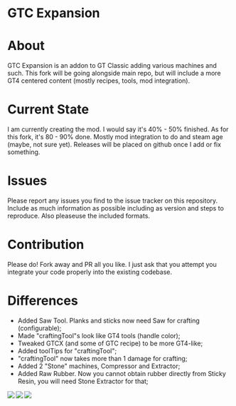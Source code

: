 # GTC Expansion
# About 
GTC Expansion is an addon to GT Classic adding various machines and such. This fork will be going alongside main repo, but will include a more GT4 centered content (mostly recipes, tools, mod integration). 

# Current State
I am currently creating the mod. I would say it's 40% - 50% finished. 
As for this fork, it's 80 - 90% done. Mostly mod integration to do and steam age (maybe, not sure yet). Releases will be placed on github once I add or fix something.

# Issues
Please report any issues you find to the issue tracker on this repository. Include as much information as possible including as version and steps to reproduce. Also pleaseuse the included formats.

# Contribution
Please do! Fork away and PR all you like. I just ask that you attempt you integrate your code properly into the existing codebase.

# Differences
- Added Saw Tool. Planks and sticks now need Saw for crafting (configurable);
- Made "craftingTool"s look like GT4 tools (handle color);
- Tweaked GTCX (and some of GTC recipe) to be more GT4-like;
- Added toolTips for "craftingTool";
- "craftingTool" now takes more than 1 damage for crafting;
- Added 2 "Stone" machines, Compressor and Extractor;
- Added Raw Rubber. Now you cannot obtain rubber directly from Sticky Resin, you will need Stone Extractor for that;
<div>
  <img src="https://imgur.com/9KlMeMR.png" align="left">
  <img src="https://imgur.com/664Np2I.png" align="left">
  <img src="https://imgur.com/4jMQPEz.png" align="left">
</div>
 
